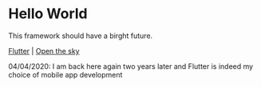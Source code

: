 # Hello World
This framework should have a birght future.

[Flutter](https://flutter.dev/) | [Open the sky](https://github.com/flutter/flutter/commits/master?after=a2e6c30b44c155816f897af454a82fbc313e0b2d+18274)

04/04/2020: I am back here again two years later and Flutter is indeed my choice of mobile app development
